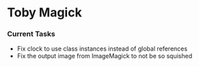# Toby Magick

### Current Tasks

- Fix clock to use class instances instead of global references
- Fix the output image from ImageMagick to not be so squished
